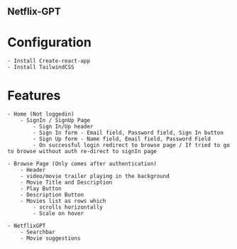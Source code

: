 ## Netflix-GPT

# Configuration
    - Install Create-react-app
    - Install TailwindCSS

# Features
    - Home (Not loggedin)
        - SignIn / SignUp Page
            - Sign In/Up header
            - Sign In form - Email field, Password field, Sign In button
            - Sign Up form - Name field, Email field, Password Field
            - On successful login redirect to browse page / If tried to go to browse without auth re-direct to signIn page
    
    - Browse Page (Only comes after authentication)
        - Header
        - video/movie trailer playing in the background
        - Movie Title and Description
        - Play Button
        - Description Button
        - Movies list as rows which 
            - scrolls horizontally
            - Scale on hover

    - NetflixGPT
        - Searchbar
        - Movie suggestions
